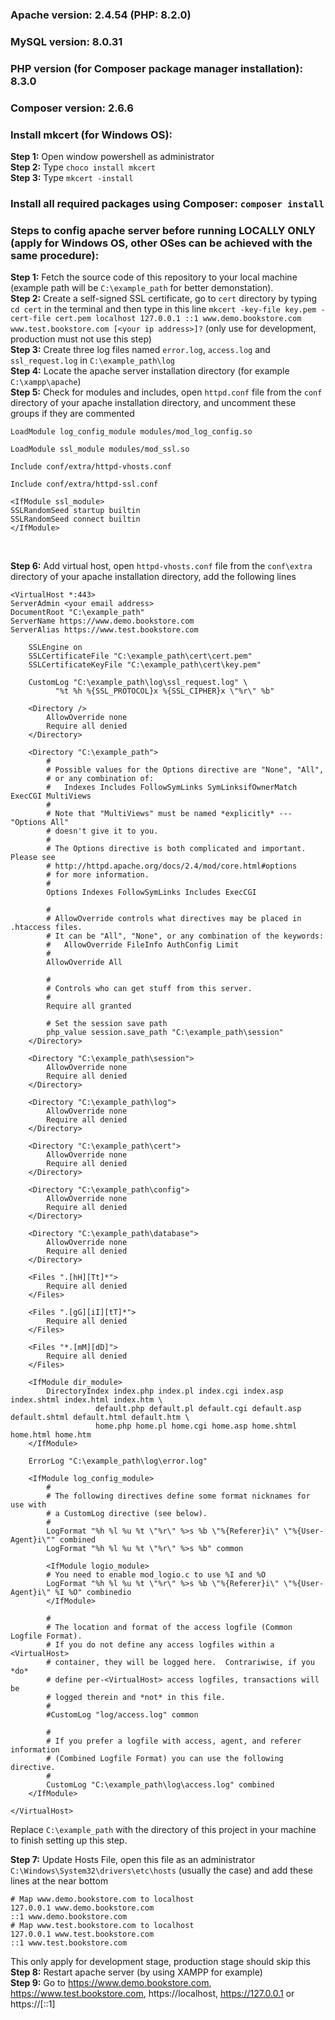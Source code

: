 ### Apache version: 2.4.54 (PHP: 8.2.0)

### MySQL version: 8.0.31

### PHP version (for Composer package manager installation): 8.3.0

### Composer version: 2.6.6

### Install mkcert (for Windows OS):

**Step 1:** Open window powershell as administrator<br>
**Step 2:** Type `choco install mkcert`<br>
**Step 3:** Type `mkcert -install`<br>

### Install all required packages using Composer: `composer install`

### Steps to config apache server before running LOCALLY ONLY (apply for Windows OS, other OSes can be achieved with the same procedure):

**Step 1:** Fetch the source code of this repository to your local machine (example path will be `C:\example_path` for better demonstation).<br>
**Step 2:** Create a self-signed SSL certificate, go to `cert` directory by typing `cd cert` in the terminal and then type in this line `mkcert -key-file key.pem -cert-file cert.pem localhost 127.0.0.1 ::1 www.demo.bookstore.com www.test.bookstore.com [<your ip address>]?` (only use for development, production must not use this step)<br>
**Step 3:** Create three log files named `error.log`, `access.log` and `ssl_request.log` in `C:\example_path\log`<br>
**Step 4:** Locate the apache server installation directory (for example `C:\xampp\apache`)<br>
**Step 5:** Check for modules and includes, open `httpd.conf` file from the `conf` directory of your apache installation directory, and uncomment these groups if they are commented

```
LoadModule log_config_module modules/mod_log_config.so

LoadModule ssl_module modules/mod_ssl.so

Include conf/extra/httpd-vhosts.conf

Include conf/extra/httpd-ssl.conf

<IfModule ssl_module>
SSLRandomSeed startup builtin
SSLRandomSeed connect builtin
</IfModule>
```

<br>

**Step 6:** Add virtual host, open `httpd-vhosts.conf` file from the `conf\extra` directory of your apache installation directory, add the following lines

```
<VirtualHost *:443>
ServerAdmin <your email address>
DocumentRoot "C:\example_path"
ServerName https://www.demo.bookstore.com
ServerAlias https://www.test.bookstore.com

    SSLEngine on
    SSLCertificateFile "C:\example_path\cert\cert.pem"
    SSLCertificateKeyFile "C:\example_path\cert\key.pem"

    CustomLog "C:\example_path\log\ssl_request.log" \
          "%t %h %{SSL_PROTOCOL}x %{SSL_CIPHER}x \"%r\" %b"

    <Directory />
        AllowOverride none
        Require all denied
    </Directory>

    <Directory "C:\example_path">
        #
        # Possible values for the Options directive are "None", "All",
        # or any combination of:
        #   Indexes Includes FollowSymLinks SymLinksifOwnerMatch ExecCGI MultiViews
        #
        # Note that "MultiViews" must be named *explicitly* --- "Options All"
        # doesn't give it to you.
        #
        # The Options directive is both complicated and important.  Please see
        # http://httpd.apache.org/docs/2.4/mod/core.html#options
        # for more information.
        #
        Options Indexes FollowSymLinks Includes ExecCGI

        #
        # AllowOverride controls what directives may be placed in .htaccess files.
        # It can be "All", "None", or any combination of the keywords:
        #   AllowOverride FileInfo AuthConfig Limit
        #
        AllowOverride All

        #
        # Controls who can get stuff from this server.
        #
        Require all granted

        # Set the session save path
        php_value session.save_path "C:\example_path\session"
    </Directory>

    <Directory "C:\example_path\session">
        AllowOverride none
        Require all denied
    </Directory>

    <Directory "C:\example_path\log">
        AllowOverride none
        Require all denied
    </Directory>

    <Directory "C:\example_path\cert">
        AllowOverride none
        Require all denied
    </Directory>

    <Directory "C:\example_path\config">
        AllowOverride none
        Require all denied
    </Directory>

    <Directory "C:\example_path\database">
        AllowOverride none
        Require all denied
    </Directory>

    <Files ".[hH][Tt]*">
        Require all denied
    </Files>

    <Files ".[gG][iI][tT]*">
        Require all denied
    </Files>

    <Files "*.[mM][dD]">
        Require all denied
    </Files>

    <IfModule dir_module>
        DirectoryIndex index.php index.pl index.cgi index.asp index.shtml index.html index.htm \
                   default.php default.pl default.cgi default.asp default.shtml default.html default.htm \
                   home.php home.pl home.cgi home.asp home.shtml home.html home.htm
    </IfModule>

    ErrorLog "C:\example_path\log\error.log"

    <IfModule log_config_module>
        #
        # The following directives define some format nicknames for use with
        # a CustomLog directive (see below).
        #
        LogFormat "%h %l %u %t \"%r\" %>s %b \"%{Referer}i\" \"%{User-Agent}i\"" combined
        LogFormat "%h %l %u %t \"%r\" %>s %b" common

        <IfModule logio_module>
        # You need to enable mod_logio.c to use %I and %O
        LogFormat "%h %l %u %t \"%r\" %>s %b \"%{Referer}i\" \"%{User-Agent}i\" %I %O" combinedio
        </IfModule>

        #
        # The location and format of the access logfile (Common Logfile Format).
        # If you do not define any access logfiles within a <VirtualHost>
        # container, they will be logged here.  Contrariwise, if you *do*
        # define per-<VirtualHost> access logfiles, transactions will be
        # logged therein and *not* in this file.
        #
        #CustomLog "log/access.log" common

        #
        # If you prefer a logfile with access, agent, and referer information
        # (Combined Logfile Format) you can use the following directive.
        #
        CustomLog "C:\example_path\log\access.log" combined
    </IfModule>

</VirtualHost>
```

Replace `C:\example_path` with the directory of this project in your machine to finish setting up this step.<br>

**Step 7:** Update Hosts File, open this file as an administrator `C:\Windows\System32\drivers\etc\hosts` (usually the case) and add these lines at the near bottom

```
# Map www.demo.bookstore.com to localhost
127.0.0.1 www.demo.bookstore.com
::1 www.demo.bookstore.com
# Map www.test.bookstore.com to localhost
127.0.0.1 www.test.bookstore.com
::1 www.test.bookstore.com
```

This only apply for development stage, production stage should skip this<br>
**Step 8:** Restart apache server (by using XAMPP for example)<br>
**Step 9:** Go to https://www.demo.bookstore.com, https://www.test.bookstore.com, https://localhost, https://127.0.0.1 or https://[::1]
